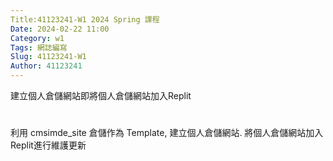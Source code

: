 ```yaml
---
Title:41123241-W1 2024 Spring 課程
Date: 2024-02-22 11:00
Category: w1
Tags: 網誌編寫
Slug: 41123241-W1
Author: 41123241
---
```


建立個人倉儲網站即將個人倉儲網站加入Replit

<!-- PELICAN_END_SUMMARY -->

# 
利用 cmsimde_site 倉儲作為 Template, 建立個人倉儲網站.
將個人倉儲網站加入Replit進行維護更新

